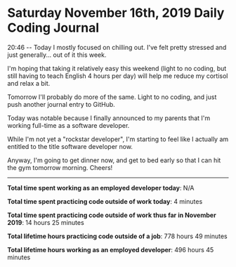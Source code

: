 # Saturday November 16th, 2019 Daily Coding Journal

20:46 -- Today I mostly focused on chilling out. I've felt pretty stressed and just generally... out of it this week.

I'm hoping that taking it relatively easy this weekend (light to no coding, but still having to teach English 4 hours per day) will help me reduce my cortisol and relax a bit.

Tomorrow I'll probably do more of the same. Light to no coding, and just push another journal entry to GitHub.

Today was notable because I finally announced to my parents that I'm working full-time as a software developer.

While I'm not yet a "rockstar developer", I'm starting to feel like I actually am entitled to the title software developer now.

Anyway, I'm going to get dinner now, and get to bed early so that I can hit the gym tomorrow morning. Cheers!
___
**Total time spent working as an employed developer today**: N/A

**Total time spent practicing code outside of work today**: 4 minutes

**Total time spent practicing code outside of work thus far in November 2019**: 14 hours 25 minutes

**Total lifetime hours practicing code outside of a job**: 778 hours 49 minutes

**Total lifetime hours working as an employed developer**: 496 hours 45 minutes